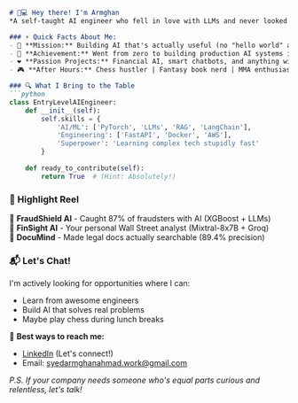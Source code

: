 ```markdown
# 👨💻 Hey there! I'm Armghan 
*A self-taught AI engineer who fell in love with LLMs and never looked back*  

### ⚡ Quick Facts About Me:
- 🎯 **Mission:** Building AI that's actually useful (no "hello world" apps here!)
- 🚀 **Achievement:** Went from zero to building production AI systems in 5 months
- ❤️ **Passion Projects:** Financial AI, smart chatbots, and anything with RAG
- 🎮 **After Hours:** Chess hustler | Fantasy book nerd | MMA enthusiast

### 🔍 What I Bring to the Table
```python
class EntryLevelAIEngineer:
    def __init__(self):
        self.skills = {
            'AI/ML': ['PyTorch', 'LLMs', 'RAG', 'LangChain'],
            'Engineering': ['FastAPI', 'Docker', 'AWS'],
            'Superpower': 'Learning complex tech stupidly fast'
        }
    
    def ready_to_contribute(self):
        return True  # (Hint: Absolutely!)
```

### 🌟 Highlight Reel
📌 **FraudShield AI** - Caught 87% of fraudsters with AI (XGBoost + LLMs)  
📌 **FinSight AI** - Your personal Wall Street analyst (Mixtral-8x7B + Groq)  
📌 **DocuMind** - Made legal docs actually searchable (89.4% precision)  

### 📬 Let's Chat!
I'm actively looking for opportunities where I can:
- Learn from awesome engineers  
- Build AI that solves real problems  
- Maybe play chess during lunch breaks  

📩 **Best ways to reach me:**  
- [LinkedIn](https://www.linkedin.com/in/syed-armghan-ahmad/) (Let's connect!)  
- Email: syedarmghanahmad.work@gmail.com    

*P.S. If your company needs someone who's equal parts curious and relentless, let's talk!*
```
